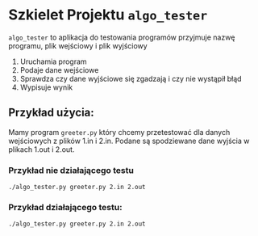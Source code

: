 # Szkielet Projektu `algo_tester` 
`algo_tester` to aplikacja do testowania programów
przyjmuje nazwę programu, plik wejściowy i plik wyjściowy

1. Uruchamia program
2. Podaje dane wejściowe
3. Sprawdza czy dane wyjściowe się zgadzają i czy nie wystąpił błąd
4. Wypisuje wynik


## Przykład użycia:

Mamy program `greeter.py` który chcemy przetestować dla danych wejściowych z plików 1.in i  2.in.
Podane są spodziewane dane wyjścia w plikach 1.out i 2.out.

### Przykład nie działającego testu
```
./algo_tester.py greeter.py 2.in 2.out

```


### Przykład działającego testu:

```
./algo_tester.py greeter.py 2.in 2.out

```

